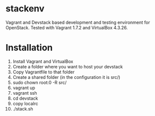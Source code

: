 stackenv
========

Vagrant and Devstack based development and testing environment for OpenStack.
Tested with Vagrant 1.7.2 and VirtualBox 4.3.26.

Installation
===
1. Install Vagrant and VirtualBox
2. Create a folder where you want to host your devstack 
3. Copy Vagrantfile to that folder
4. Create a shared folder (in the configuration it is src/)
5. sudo chown root:0 -R src/
6. vagrant up
7. vagrant ssh
8. cd devstack
9. copy localrc
10. ./stack.sh
